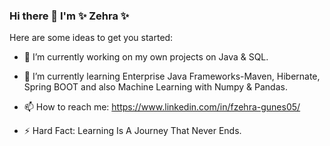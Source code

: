 ### Hi there 👋 I'm ✨ Zehra ✨

Here are some ideas to get you started:

- 🔭 I’m currently working on my own projects on Java & SQL.
 
- 🌱 I’m currently learning Enterprise Java Frameworks-Maven, Hibernate, Spring BOOT and also Machine Learning with Numpy & Pandas.

- 📫 How to reach me: https://www.linkedin.com/in/fzehra-gunes05/

- ⚡ Hard Fact: Learning Is A Journey That Never Ends.
